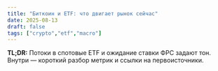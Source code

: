 ```yaml
---
title: "Биткоин и ETF: что двигает рынок сейчас"
date: 2025-08-13
draft: false
tags: ["crypto","etf","macro"]
---
```

**TL;DR:** Потоки в спотовые ETF и ожидание ставки ФРС задают тон. Внутри — короткий разбор метрик и ссылки на первоисточники.
